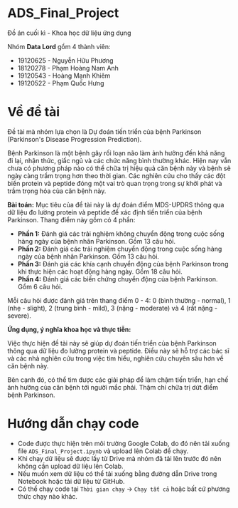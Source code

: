 # **ADS_Final_Project**
Đồ án cuối kì - Khoa học dữ liệu ứng dụng

Nhóm **Data Lord** gồm 4 thành viên:
- 19120625 - Nguyễn Hữu Phương 
- 18120278 - Phạm Hoàng Nam Anh
- 19120543 - Hoàng Mạnh Khiêm
- 19120522 - Phạm Quốc Hưng

# **Về đề tài**
Đề tài mà nhóm lựa chọn là Dự đoán tiến triển của bệnh Parkinson (Parkinson's Disease Progression Prediction).

Bệnh Parkinson là một bệnh gây rối loạn não làm ảnh hưởng đến khả năng đi lại, nhận thức, giấc ngủ và các chức năng bình thường khác. Hiện nay vẫn chưa có phương pháp nào có thể chữa trị hiệu quả căn bệnh này và bệnh sẽ ngày càng trầm trọng hơn theo thời gian. Các nghiên cứu cho thấy các đột biến protein và peptide đóng một vai trò quan trọng trong sự khởi phát và trầm trọng hóa của căn bệnh này.

**Bài toán:** Mục tiêu của đề tài này là dự đoán điểm MDS-UPDRS thông qua dữ liệu đo lường protein và peptide để xác định tiến triển của bệnh Parkinson. Thang điểm này gồm có 4 phần:
- **Phần 1:** Đánh giá các trải nghiệm không chuyển động trong cuộc sống hàng ngày của bệnh nhân Parkinson. Gồm 13 câu hỏi.
- **Phần 2:** Đánh giá các trải nghiệm chuyển động trong cuộc sống hàng ngày của bệnh nhân Parkinson. Gồm 13 câu hỏi.
- **Phần 3:** Đánh giá các khía cạnh chuyển động của bệnh Parkinson trong khi thực hiện các hoạt động hàng ngày. Gồm 18 câu hỏi.
- **Phần 4:** Đánh giá các biến chứng chuyển động của bệnh Parkinson. Gồm 6 câu hỏi.

Mỗi câu hỏi được đánh giá trên thang điểm 0 - 4: 0 (bình thường - normal), 1 (nhẹ - slight), 2 (trung bình - mild), 3 (nặng - moderate) và 4 (rất nặng - severe).

**Ứng dụng, ý nghĩa khoa học và thực tiễn:**

Việc thực hiện đề tài này sẽ giúp dự đoán tiến triển của bệnh Parkinson thông qua dữ liệu đo lường protein và peptide. Điều này sẽ hỗ trợ các bác sĩ và các nhà nghiên cứu trong việc tìm hiểu, nghiên cứu chuyên sâu hơn về căn bệnh này. 

Bên cạnh đó, có thể tìm được các giải pháp để làm chậm tiến triển, hạn chế ảnh hưởng của căn bệnh tới người mắc phải. Thậm chí chữa trị dứt điểm bệnh Parkinson.

# **Hướng dẫn chạy code**
- Code được thực hiện trên môi trường Google Colab, do đó nên tải xuống file `ADS_Final_Project.ipynb` và upload lên Colab để chạy.
- Khi chạy dữ liệu sẽ được lấy từ Drive mà nhóm đã tải lên trước đó nên không cần upload dữ liệu lên Colab.
- Nếu muốn xem dữ liệu có thể tải xuống bằng đường dẫn Drive trong Notebook hoặc tải dữ liệu từ GitHub.
- Có thể chạy code tại `Thời gian chạy` -> `Chạy tất cả` hoặc bất cứ phương thức chạy nào khác.
